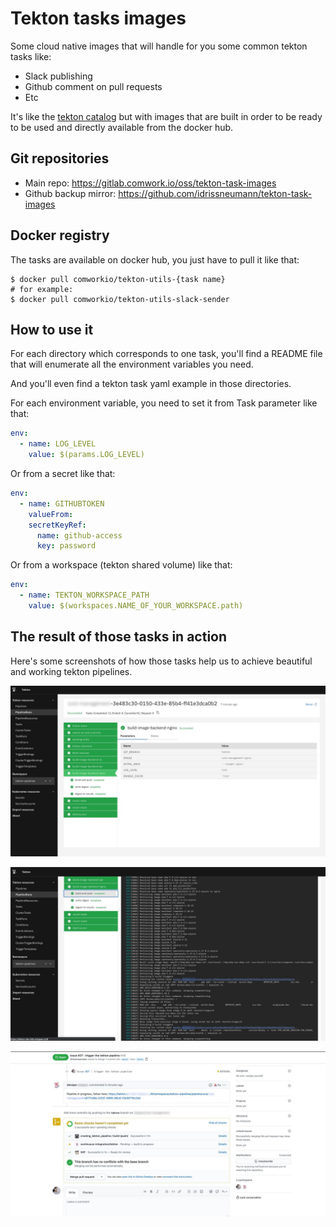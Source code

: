# Tekton tasks images

Some cloud native images that will handle for you some common tekton tasks like:

* Slack publishing
* Github comment on pull requests
* Etc

It's like the [tekton catalog](https://github.com/tektoncd/catalog) but with images that are built in order to be ready to be used and directly available from the docker hub.

## Git repositories

* Main repo: https://gitlab.comwork.io/oss/tekton-task-images
* Github backup mirror: https://github.com/idrissneumann/tekton-task-images

## Docker registry

The tasks are available on docker hub, you just have to pull it like that:

```shell
$ docker pull comworkio/tekton-utils-{task name}
# for example:
$ docker pull comworkio/tekton-utils-slack-sender
```

## How to use it

For each directory which corresponds to one task, you'll find a README file that will enumerate all the environment variables you need.

And you'll even find a tekton task yaml example in those directories.

For each environment variable, you need to set it from Task parameter like that:

```yaml
env:
  - name: LOG_LEVEL
    value: $(params.LOG_LEVEL)
```

Or from a secret like that:

```yaml
env:
  - name: GITHUBTOKEN
    valueFrom:
    secretKeyRef:
      name: github-access
      key: password
```

Or from a workspace (tekton shared volume) like that:

```yaml
env:
  - name: TEKTON_WORKSPACE_PATH
    value: $(workspaces.NAME_OF_YOUR_WORKSPACE.path)
```

## The result of those tasks in action

Here's some screenshots of how those tasks help us to achieve beautiful and working tekton pipelines.

![tekton_pipeline](images/tekton_pipeline.jpeg)

![tekton_logs](images/tekton_logs.jpeg)

![github_pr](images/github_pr.jpeg)
